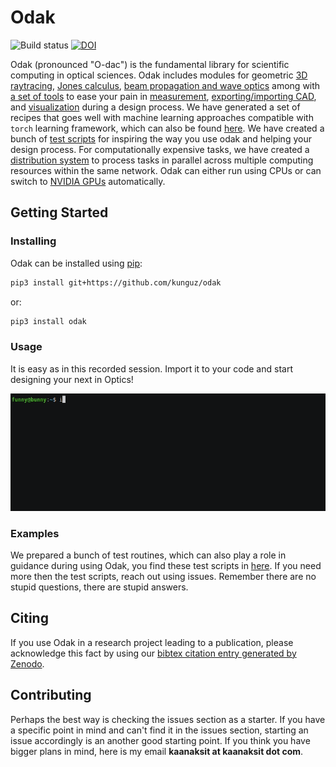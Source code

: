 # Odak
![Build status](https://travis-ci.com/kunguz/odak.svg?branch=master)
[![DOI](https://zenodo.org/badge/3987171.svg)](https://zenodo.org/badge/latestdoi/3987171)

Odak (pronounced "O-dac") is the fundamental library for scientific computing in optical sciences. Odak includes modules for geometric [3D raytracing](odak/raytracing/), [Jones calculus](odak/jones), [beam propagation and wave optics](odak/wave) among with [a set of tools](odak/tools) to ease your pain in [measurement](odak/measurement), [exporting/importing CAD](odak/tools/asset.py), and [visualization](odak/visualize) during a design process. We have generated a set of recipes that goes well with machine learning approaches compatible with `torch` learning framework, which can also be found [here](odak/learn). We have created a bunch of [test scripts](test/) for inspiring the way you use odak and helping your design process. For computationally expensive tasks, we have created a [distribution system](odak/manager) to process tasks in parallel across multiple computing resources within the same network. Odak can either run using CPUs or can switch to [NVIDIA GPUs](odak/__init__.py#L8) automatically.

## Getting Started

### Installing
Odak can be installed using [pip](https://pypi.org/project/pip):

```bash
pip3 install git+https://github.com/kunguz/odak
```

or:

```bash
pip3 install odak
```

### Usage
It is easy as in this recorded session. Import it to your code and start designing your next in Optics!

![alt tag](recordings/example.gif)

### Examples
We prepared a bunch of test routines, which can also play a role in guidance during using Odak, you find these test scripts in [here](test/). If you need more then the test scripts, reach out using issues. Remember there are no stupid questions, there are stupid answers. 

## Citing
If you use Odak in a research project leading to a publication, please acknowledge this fact by using our [bibtex citation entry generated by Zenodo](https://zenodo.org/record/5035579).

## Contributing
Perhaps the best way is checking the issues section as a starter. If you have a specific point in mind and can't find it in the issues section, starting an issue accordingly is an another good starting point. If you think you have bigger plans in mind, here is my email **kaanaksit at kaanaksit dot com**.
